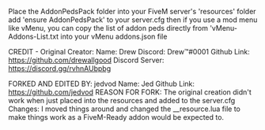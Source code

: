 Place the AddonPedsPack folder into your FiveM server's 'resources' folder
add 'ensure AddonPedsPack' to your server.cfg
then if you use a mod menu like vMenu, you can copy the list of addon peds directly from 'vMenu-Addons-List.txt into your vMenu addons.json file

CREDIT - Original Creator:
Name: Drew
Discord: Drew™️#0001
Github Link: https://github.com/drewallgood
Discord Server: https://discord.gg/rvhnAUbpbg

FORKED AND EDITED BY: jedvod
Name: Jed
Github Link: https://github.com/jedvod
REASON FOR FORK: The original creation didn't work when just placed into the resources and added to the server.cfg
Changes: I moved things around and changed the __resource.lua file to make things work as a FiveM-Ready addon would be expected to.
